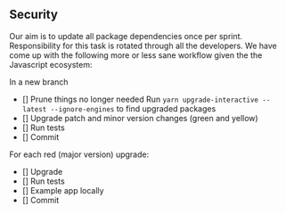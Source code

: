 ## Security

Our aim is to update all package dependencies once per sprint. Responsibility for this task is rotated through all the developers. We have come up with the following more or less sane workflow given the the Javascript ecosystem:

In a new branch

- [] Prune things no longer needed
  Run `yarn upgrade-interactive --latest --ignore-engines` to find upgraded packages
- [] Upgrade patch and minor version changes (green and yellow)
- [] Run tests
- [] Commit

For each red (major version) upgrade:

- [] Upgrade
- [] Run tests
- [] Example app locally
- [] Commit
